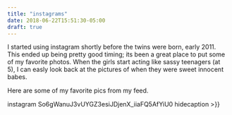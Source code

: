 ```yaml
---
title: "instagrams"
date: 2018-06-22T15:51:30-05:00
draft: true
---
```


I started using instagram shortly before the twins were born, early 2011.  This ended up being pretty good timing; its been a great place to put some of my favorite photos.  When the girls start acting like sassy teenagers (at 5), I can easly look back at the pictures of when they were sweet innocent babes.  

Here are some of my favorite pics from my feed.

instagram So6gWanuJ3vUYGZ3esiJDjenX_iiaFQ5AfYiU0 hidecaption >}}
